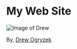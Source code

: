 # My Web Site

![Image of Drew](https://avatars.githubusercontent.com/u/1559616?v=4)  

By, [Drew Ogryzek](https://www.linkedin.com/in/ogryzek/)
